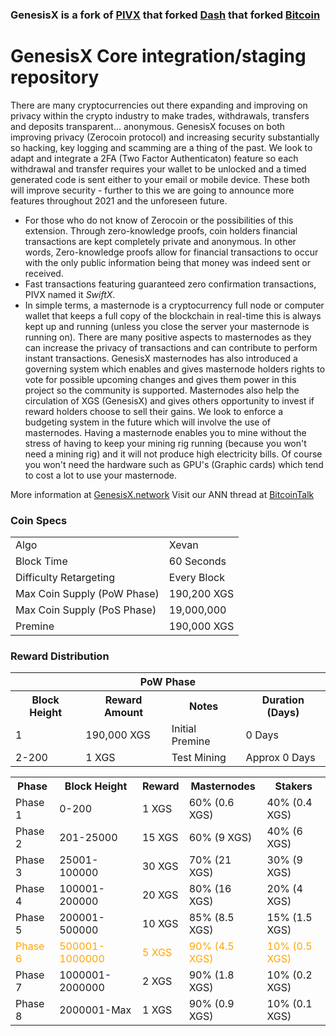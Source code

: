 ### GenesisX is a fork of [PIVX](https://github.com/PIVX-Project/PIVX) that forked [Dash](https://github.com/dashpay/dash) that forked [Bitcoin](https://github.com/bitcoin/bitcoinp)


# GenesisX Core integration/staging repository


There are many cryptocurrencies out there expanding and improving on privacy within the crypto industry to make trades, withdrawals, transfers and deposits transparent... anonymous. GenesisX focuses on both improving privacy (Zerocoin protocol) and increasing security substantially so hacking, key logging and scamming are a thing of the past. We look to adapt and integrate a 2FA (Two Factor Authenticaton) feature so each withdrawal and transfer requires your wallet to be unlocked and a timed generated code is sent either to your email or mobile device. These both will improve security - further to this we are going to announce more features throughout 2021 and the unforeseen future.
- For those who do not know of Zerocoin or the possibilities of this extension. Through zero-knowledge proofs, coin holders financial transactions are kept completely private and anonymous. In other words, Zero-knowledge proofs allow for financial transactions to occur with the only public information being that money was indeed sent or received.
- Fast transactions featuring guaranteed zero confirmation transactions, PIVX named it _SwiftX_.
- In simple terms, a masternode is a cryptocurrency full node or computer wallet that keeps a full copy of the blockchain in real-time this is always kept up and running (unless you close the server your masternode is running on). There are many positive aspects to masternodes as they can increase the privacy of transactions and can contribute to perform instant transactions. GenesisX masternodes has also introduced a governing system which enables and gives masternode holders rights to vote for possible upcoming changes and gives them power in this project so the community is supported. Masternodes also help the circulation of XGS (GenesisX) and gives others opportunity to invest if reward holders choose to sell their gains. We look to enforce a budgeting system in the future which will involve the use of masternodes. Having a masternode enables you to mine without the stress of having to keep your mining rig running (because you won't need a mining rig) and it will not produce high electricity bills. Of course you won't need the hardware such as GPU's (Graphic cards) which tend to cost a lot to use your masternode.

More information at [GenesisX.network](http://www.genesisx.network/) Visit our ANN thread at [BitcoinTalk](https://bitcointalk.org/index.php?topic=4408230.0)


### Coin Specs
<table>
<tr><td>Algo</td><td>Xevan</td></tr>
<tr><td>Block Time</td><td>60 Seconds</td></tr>
<tr><td>Difficulty Retargeting</td><td>Every Block</td></tr>
<tr><td>Max Coin Supply (PoW Phase)</td><td>190,200 XGS</td></tr>
<tr><td>Max Coin Supply (PoS Phase)</td><td>19,000,000</td></tr>
<tr><td>Premine</td><td>190,000 XGS</td></tr>
</table>


### Reward Distribution

<table>
<th colspan=4>PoW Phase</th>
<tr><th>Block Height</th><th>Reward Amount</th><th>Notes</th><th>Duration (Days)</th></tr>
<tr><td>1</td><td>190,000 XGS</td><td>Initial Premine</td><td>0 Days</td></tr>
<tr><td>2-200</td><td>1 XGS</td><td rowspan=1>Test Mining</td><td rowspan=1> Approx 0 Days</td></tr>


<table>
<th>Phase</th><th>Block Height</th><th>Reward</th><th>Masternodes</th><th>Stakers</th>
<tr><td>Phase 1</td><td>0-200</td><td>1 XGS</td><td>60% (0.6 XGS)</td><td>40% (0.4 XGS)</td></tr>
<tr><td>Phase 2</td><td>201-25000</td><td>15 XGS</td><td>60% (9 XGS)</td><td>40% (6 XGS)</td></tr>
<tr><td>Phase 3</td><td>25001-100000</td><td>30 XGS</td><td>70% (21 XGS)</td><td>30% (9 XGS)</td></tr>
<tr><td>Phase 4</td><td>100001-200000</td><td>20 XGS</td><td>80% (16 XGS)</td><td>20% (4 XGS)</td></tr>
<tr><td>Phase 5</td><td>200001-500000</td><td>10 XGS</td><td>85% (8.5 XGS)</td><td>15% (1.5 XGS)</td></tr>
<tr style="color:orange;"><td>Phase 6</td><td>500001-1000000</td><td>5 XGS</td><td>90% (4.5 XGS)</td><td>10% (0.5 XGS)</td></tr>
<tr><td>Phase 7</td><td>1000001-2000000</td><td>2 XGS</td><td>90% (1.8 XGS)</td><td>10% (0.2 XGS)</td></tr>
<tr><td>Phase 8</td><td>2000001-Max</td><td>1 XGS</td><td>90% (0.9 XGS)</td><td>10% (0.1 XGS)</td></tr>
</table>
